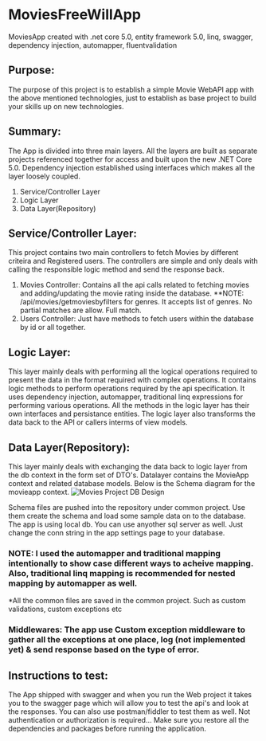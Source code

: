 # MoviesFreeWillApp
MoviesApp created with .net core 5.0, entity framework 5.0, linq, swagger, dependency injection, automapper, fluentvalidation 
## Purpose:
The purpose of this project is to establish a simple Movie WebAPI app with the above mentioned technologies, just to establish as base project to build your skills up on new technologies. 
## Summary:
The App is divided into three main layers. All the layers are built as separate projects referenced together for access and built upon the new .NET Core 5.0. Dependency injection established using interfaces which makes all the layer loosely coupled.
1. Service/Controller Layer
2. Logic Layer 
3. Data Layer(Repository)

## Service/Controller Layer:
This project contains two main controllers to fetch Movies by different criteira and Registered users. The controllers are simple and only deals with calling the responsible logic method and send the response back. 
1. Movies Controller: Contains all the api calls related to fetching movies and adding/updating the movie rating inside the database.
   **NOTE: /api/movies/getmoviesbyfilters for genres. It accepts list of genres. No partial matches are allow. Full match.
2. Users Controller: Just have methods to fetch users within the database by id or all together.

## Logic Layer:
This layer mainly deals with performing all the logical operations required to present the data in the format required with complex operations. It contains logic methods to perform operations required by the api specification. It uses dependency injection, automapper, traditional linq expressions for performing various operations. All the methods in the logic layer has their own interfaces and persistance entities. The logic layer also transforms the data back to the API or callers interms of view models.

## Data Layer(Repository):
This layer mainly deals with exchanging the data back to logic layer from the db context in the form set of DTO's. Datalayer contains the MovieApp context and related database models. Below is the Schema diagram for the movieapp context.
![Movies Project DB Design](https://user-images.githubusercontent.com/30355728/132069249-ddf3bb1e-9948-4e4d-ae4e-ef9165a3a6f2.png)

Schema files are pushed into the repository under common project. Use them create the schema and load some sample data on to the database. The app is using local db. You can use anyother sql server as well. Just change the conn string in the app settings page to your database.

### NOTE: I used the automapper and traditional mapping intentionally to show case different ways to acheive mapping. Also, traditional linq mapping is recommended for nested mapping by automapper as well.

*All the common files are saved in the common project. Such as custom validations, custom exceptions etc

### Middlewares: The app use Custom exception middleware to gather all the exceptions at one place, log (not implemented yet) & send response based on the type of error. 

## Instructions to test:
The App shipped with swagger and when you run the Web project it takes you to the swagger page which will allow you to test the api's and look at the responses. You can also use postman/fiddler to test them as well. Not authentication or authorization is required...
Make sure you restore all the dependencies and packages before running the application.
